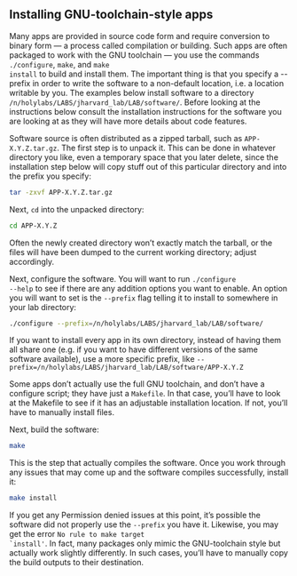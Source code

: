 ## Installing GNU-toolchain-style apps
Many apps are provided in source code form and require conversion to binary form — a process called compilation or building. Such apps are often packaged to work with the GNU toolchain — you use the commands <code>./configure</code>, <code>make</code>, and <code>make install</code> to build and install them. The important thing is that you specify a --prefix in order to write the software to a non-default location, i.e. a location writable by you. The examples below install software to a directory <code>/n/holylabs/LABS/jharvard_lab/LAB/software/</code>. Before looking at the instructions below consult the installation instructions for the software you are looking at as they will have more details about code features.

Software source is often distributed as a zipped tarball, such as <code>APP-X.Y.Z.tar.gz</code>. The first step is to unpack it. This can be done in whatever directory you like, even a temporary space that you later delete, since the installation step below will copy stuff out of this particular directory and into the prefix you specify:

```bash
tar -zxvf APP-X.Y.Z.tar.gz
```

Next, <code>cd</code> into the unpacked directory:

```bash
cd APP-X.Y.Z
```

Often the newly created directory won’t exactly match the tarball, or the files will have been dumped to the current working directory; adjust accordingly.

Next, configure the software. You will want to run <code>./configure --help</code> to see if there are any addition options you want to enable. An option you will want to set is the <code>--prefix</code> flag telling it to install to somewhere in your lab directory:

```bash
./configure --prefix=/n/holylabs/LABS/jharvard_lab/LAB/software/
```

If you want to install every app in its own directory, instead of having them all share one (e.g. if you want to have different versions of the same software available), use a more specific prefix, like <code>--prefix=/n/holylabs/LABS/jharvard_lab/LAB/software/APP-X.Y.Z</code>

Some apps don’t actually use the full GNU toolchain, and don’t have a configure script; they have just a <code>Makefile</code>. In that case, you’ll have to look at the Makefile to see if it has an adjustable installation location. If not, you’ll have to manually install files.

Next, build the software:

```bash
make
```

This is the step that actually compiles the software. Once you work through any issues that may come up and the software compiles successfully, install it:

```bash
make install
```

If you get any Permission denied issues at this point, it’s possible the software did not properly use the <code>--prefix</code> you have it. Likewise, you may get the error <code>No rule to make target `install'</code>. In fact, many packages only mimic the GNU-toolchain style but actually work slightly differently. In such cases, you’ll have to manually copy the build outputs to their destination.
